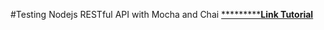 #Testing Nodejs RESTful API with Mocha and Chai
[***********Link Tutorial**](https://scotch.io/tutorials/test-a-node-restful-api-with-mocha-and-chai)
